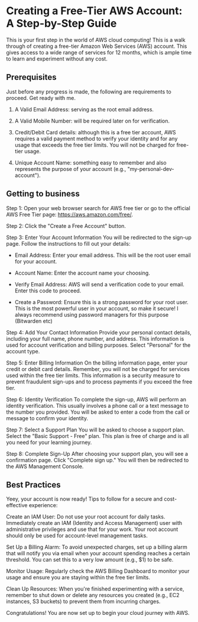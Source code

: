 # Creating a Free-Tier AWS Account: A Step-by-Step Guide
This is your first step in the world of AWS cloud computing! This is a walk through of creating a free-tier Amazon Web Services (AWS) account. This gives access to a wide range of services for 12 months, which is ample time to learn and experiment without any cost.

## Prerequisites

Just before any progress is made, the following are requirements to proceed. Get ready with me.

1. A Valid Email Address: serving as the root email address.

2. A Valid Mobile Number: will be required later on for verification.

3. Credit/Debit Card details: although this is a free tier account, AWS requires a valid payment method to verify your identity and for any usage that exceeds the free tier limits. You will not be charged for free-tier usage.

4. Unique Account Name: something easy to remember and also represents the purpose of your account (e.g., "my-personal-dev-account").

## Getting to business

Step 1: Open your web browser search for AWS free tier or go to the official AWS Free Tier page: https://aws.amazon.com/free/.

Step 2: Click the "Create a Free Account" button.

Step 3: Enter Your Account Information
You will be redirected to the sign-up page. Follow the instructions to fill out your details:

* Email Address: Enter your email address. This will be the root user email for your account.

* Account Name: Enter the account name your choosing.

* Verify Email Address: AWS will send a verification code to your email. Enter this code to proceed.

* Create a Password: Ensure this is  a strong password for your root user. This is the most powerful user in your account, so make it secure! I always recommend using password managers for this purpose (Bitwarden etc)

Step 4: Add Your Contact Information
Provide your personal contact details, including your full name, phone number, and address. This information is used for account verification and billing purposes. Select "Personal" for the account type.

Step 5: Enter Billing Information
On the billing information page, enter your credit or debit card details. Remember, you will not be charged for services used within the free tier limits. This information is a security measure to prevent fraudulent sign-ups and to process payments if you exceed the free tier.

Step 6: Identity Verification
To complete the sign-up, AWS will perform an identity verification. This usually involves a phone call or a text message to the number you provided. You will be asked to enter a code from the call or message to confirm your identity.

Step 7: Select a Support Plan
You will be asked to choose a support plan. Select the "Basic Support - Free" plan. This plan is free of charge and is all you need for your learning journey.

Step 8: Complete Sign-Up
After choosing your support plan, you will see a confirmation page. Click "Complete sign up." You will then be redirected to the AWS Management Console.

## Best Practices
Yeey, your account is now ready! Tips to follow for a secure and cost-effective experience:

Create an IAM User: Do not use your root account for daily tasks. Immediately create an IAM (Identity and Access Management) user with administrative privileges and use that for your work. Your root account should only be used for account-level management tasks.

Set Up a Billing Alarm: To avoid unexpected charges, set up a billing alarm that will notify you via email when your account spending reaches a certain threshold. You can set this to a very low amount (e.g., $1) to be safe.

Monitor Usage: Regularly check the AWS Billing Dashboard to monitor your usage and ensure you are staying within the free tier limits.

Clean Up Resources: When you're finished experimenting with a service, remember to shut down or delete any resources you created (e.g., EC2 instances, S3 buckets) to prevent them from incurring charges.


Congratulations! You are now set up to begin your cloud journey with AWS.
